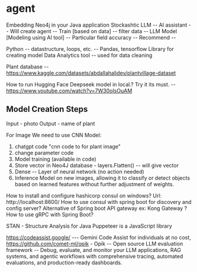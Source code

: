 # agent
Embedding Neo4j in your Java application
Stockashtic
LLM -- AI assistant -- Will create agent -- Train [based on data] -- filter data -- LLM Model [Modeling using AI tool] -- Particular field accuracy -- Recommend -- 

Python -- datastructure, loops, etc. -- Pandas, tensorflow Library for creating model
Data Analytics tool -- used for data cleaning

Plant database -- https://www.kaggle.com/datasets/abdallahalidev/plantvillage-dataset

How to run Hugging Face Deepseek model in local.? Try it its must. -- https://www.youtube.com/watch?v=7W30oIsOuAM

Model Creation Steps
----------------------
Input - photo
Output - name of plant

For Image We need to use CNN Model:
1. chatgpt code "cnn code to for plant image"
2. change parameter code
3. Model training (available in code)
4. Store vector in Neo4J database - layers.Flatten() -- will give vector
5. Dense -- Layer of neural network (no action needed)
6. Inference Model on new images, allowing it to classify or detect objects based on learned features without further adjustment of weights.

How to install and configure hashicorp consul on windows? Url: http://localhost:8600/
How to use consul with spring boot for discovery and config server?
Alternative of Spring boot API gateway ex: Kong Gateway ?
How to use gRPC with Spring Boot?

STAN - Structure Analysis for Java
Puppeteer is a JavaScript library 

https://codeassist.google/ --- Gemini Code Assist for individuals at no cost,
https://github.com/comet-ml/opik - Opik -- Open source LLM evaluation framework -- Debug, evaluate, and monitor your LLM applications, RAG systems, and agentic workflows with comprehensive tracing, automated evaluations, and production-ready dashboards. <br />
